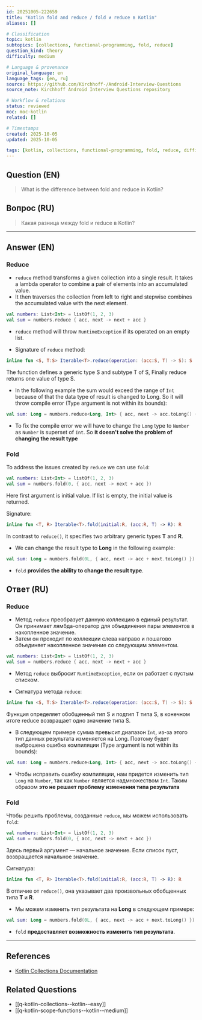 ```yaml
---
id: 20251005-222659
title: "Kotlin fold and reduce / fold и reduce в Kotlin"
aliases: []

# Classification
topic: kotlin
subtopics: [collections, functional-programming, fold, reduce]
question_kind: theory
difficulty: medium

# Language & provenance
original_language: en
language_tags: [en, ru]
source: https://github.com/Kirchhoff-/Android-Interview-Questions
source_note: Kirchhoff Android Interview Questions repository

# Workflow & relations
status: reviewed
moc: moc-kotlin
related: []

# Timestamps
created: 2025-10-05
updated: 2025-10-05

tags: [kotlin, collections, functional-programming, fold, reduce, difficulty/medium]
---
```

## Question (EN)
> What is the difference between fold and reduce in Kotlin?
## Вопрос (RU)
> Какая разница между fold и reduce в Kotlin?

---

## Answer (EN)

### Reduce

- `reduce` method transforms a given collection into a single result. It takes a lambda operator to combine a pair of elements into an accumulated value.
- It then traverses the collection from left to right and stepwise combines the accumulated value with the next element.

```kotlin
val numbers: List<Int> = listOf(1, 2, 3)
val sum = numbers.reduce { acc, next -> next + acc }
```

- `reduce` method will throw `RuntimeException` if its operated on an empty list.

- Signature of `reduce` method:

```kotlin
inline fun <S, T:S> Iterable<T>.reduce(operation: (acc:S, T) -> S): S
```

The function defines a generic type S and subtype T of S, Finally reduce returns one value of type S.

- In the following example the sum would exceed the range of `Int` because of that the data type of result is changed to Long. So it will throw compile error (Type argument is not within its bounds):

```kotlin
val sum: Long = numbers.reduce<Long, Int> { acc, next -> acc.toLong() + next.toLong() }
```

- To fix the compile error we will have to change the `Long` type to `Number` as `Number` is superset of `Int`. So **it doesn't solve the problem of changing the result type**

### Fold

To address the issues created by `reduce` we can use `fold`:

```kotlin
val numbers: List<Int> = listOf(1, 2, 3)
val sum = numbers.fold(0, { acc, next -> next + acc })
```

Here first argument is initial value. If list is empty, the initial value is returned.

Signature:
```kotlin
inline fun <T, R> Iterable<T>.fold(initial:R, (acc:R, T) -> R): R
```

In contrast to `reduce()`, it specifies two arbitrary generic types **T** and **R**.

- We can change the result type to **Long** in the following example:

```kotlin
val sum: Long = numbers.fold(0L, { acc, next -> acc + next.toLong() })
```

- `fold` **provides the ability to change the result type**.

## Ответ (RU)

### Reduce

- Метод `reduce` преобразует данную коллекцию в единый результат. Он принимает лямбда-оператор для объединения пары элементов в накопленное значение.
- Затем он проходит по коллекции слева направо и пошагово объединяет накопленное значение со следующим элементом.

```kotlin
val numbers: List<Int> = listOf(1, 2, 3)
val sum = numbers.reduce { acc, next -> next + acc }
```

- Метод `reduce` выбросит `RuntimeException`, если он работает с пустым списком.

- Сигнатура метода `reduce`:

```kotlin
inline fun <S, T:S> Iterable<T>.reduce(operation: (acc:S, T) -> S): S
```

Функция определяет обобщенный тип S и подтип T типа S, в конечном итоге reduce возвращает одно значение типа S.

- В следующем примере сумма превысит диапазон `Int`, из-за этого тип данных результата изменяется на Long. Поэтому будет выброшена ошибка компиляции (Type argument is not within its bounds):

```kotlin
val sum: Long = numbers.reduce<Long, Int> { acc, next -> acc.toLong() + next.toLong() }
```

- Чтобы исправить ошибку компиляции, нам придется изменить тип `Long` на `Number`, так как `Number` является надмножеством `Int`. Таким образом **это не решает проблему изменения типа результата**

### Fold

Чтобы решить проблемы, созданные `reduce`, мы можем использовать `fold`:

```kotlin
val numbers: List<Int> = listOf(1, 2, 3)
val sum = numbers.fold(0, { acc, next -> next + acc })
```

Здесь первый аргумент — начальное значение. Если список пуст, возвращается начальное значение.

Сигнатура:
```kotlin
inline fun <T, R> Iterable<T>.fold(initial:R, (acc:R, T) -> R): R
```

В отличие от `reduce()`, она указывает два произвольных обобщенных типа **T** и **R**.

- Мы можем изменить тип результата на **Long** в следующем примере:

```kotlin
val sum: Long = numbers.fold(0L, { acc, next -> acc + next.toLong() })
```

- `fold` **предоставляет возможность изменить тип результата**.

---

## References
- [Kotlin Collections Documentation](https://kotlinlang.org/docs/reference/collections-overview.html)

## Related Questions
- [[q-kotlin-collections--kotlin--easy]]
- [[q-kotlin-scope-functions--kotlin--medium]]
